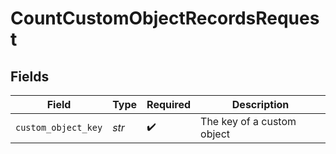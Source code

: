 # CountCustomObjectRecordsRequest


## Fields

| Field                      | Type                       | Required                   | Description                |
| -------------------------- | -------------------------- | -------------------------- | -------------------------- |
| `custom_object_key`        | *str*                      | :heavy_check_mark:         | The key of a custom object |